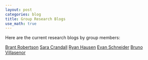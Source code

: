 ```yaml
---
layout: post
categories: blog
title: Group Research Blogs
use_math: true
---
```


Here are the current research blogs by group members:

<a href="http://brantr.github.io">Brant Robertson</a>
<a href="https://sites.google.com/ucsc.edu/saracrandall/research-journal?authuser=0">Sara Crandall</a>
<a href="https://ryanhausen.github.io/galaxy-classification/">Ryan Hausen</a>
<a href="http://evaneschneider.github.io/site/">Evan Schneider</a>
<a href="https://bvillasen.github.io/blog/">Bruno Villasenor</a>
